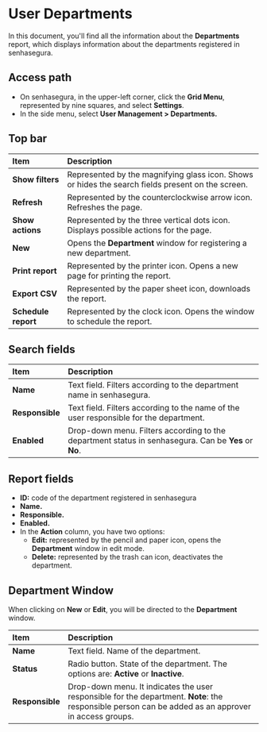 # User Departments

In this document, you'll find all the information about the **Departments** report, which displays information about the departments registered in senhasegura.

## **Access path**

* On senhasegura, in the upper-left corner, click the **Grid Menu**, represented by nine squares, and select **Settings**.  
* In the side menu, select **User Management \> Departments.**

## **Top bar**

| Item | Description |
| :---- | :---- |
| **Show filters** | Represented by the magnifying glass icon. Shows or hides the search fields present on the screen. |
| **Refresh** | Represented by the counterclockwise arrow icon. Refreshes the page. |
| **Show actions** | Represented by the three vertical dots icon. Displays possible actions for the page. |
| **New** | Opens the **Department** window for registering a new department. |
| **Print report** | Represented by the printer icon. Opens a new page for printing the report. |
| **Export CSV** | Represented by the paper sheet icon, downloads the report. |
| **Schedule report** | Represented by the clock icon. Opens the window to schedule the report. |

## **Search fields**

| Item | Description |
| :---- | :---- |
| **Name** | Text field. Filters according to the department name in senhasegura. |
| **Responsible** | Text field. Filters according to the name of the user responsible for the department. |
| **Enabled** | Drop-down menu. Filters according to the department status in senhasegura. Can be **Yes** or **No**. |

## **Report fields**

* **ID:** code of the department registered in senhasegura  
* **Name.**  
* **Responsible.**  
* **Enabled.**  
* In the **Action** column, you have two options:  
  * **Edit:** represented by the pencil and paper icon, opens the **Department** window in edit mode.  
  * **Delete:** represented by the trash can icon, deactivates the department.

## **Department Window**

When clicking on **New** or **Edit**, you will be directed to the **Department** window.

| Item | Description |
| :---- | :---- |
| **Name** | Text field. Name of the department. |
| **Status** | Radio button. State of the department. The options are: **Active** or **Inactive**. |
| **Responsible** | Drop-down menu. It indicates the user responsible for the department. **Note**: the responsible person can be added as an approver in access groups. |

